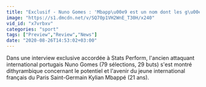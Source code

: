 ```yaml
---
title: "Exclusif - Nuno Gomes : 'Mbapp\u00e9 est un nom dont les g\u00e9n\u00e9rations futures entendront parler'"
image: "https://s1.dmcdn.net/v/SQ70p1VH2WnE_T30H/x240"
vid_id: "x7vrbxv"
categories: "sport"
tags: ["Preview","Review","News"]
date: "2020-08-26T14:53:02+03:00"
---
```

Dans une interview exclusive accordée à Stats Perform, l'ancien attaquant international portugais Nuno Gomes (79 sélections, 29 buts) s'est montré dithyrambique concernant le potentiel et l'avenir du jeune international français du Paris Saint-Germain Kylian Mbappé (21 ans).
